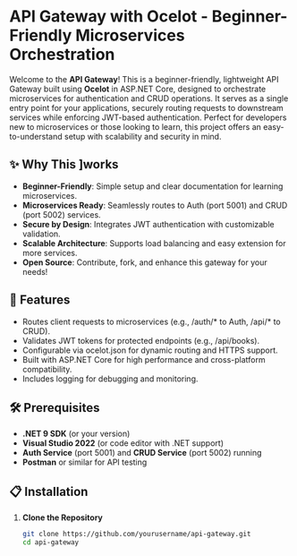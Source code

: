 ﻿# API Gateway with Ocelot - Beginner-Friendly Microservices Orchestration

Welcome to the **API Gateway**! This is a beginner-friendly, lightweight API Gateway built using **Ocelot** in ASP.NET Core, designed to orchestrate microservices for authentication and CRUD operations. It serves as a single entry point for your applications, securely routing requests to downstream services while enforcing JWT-based authentication. Perfect for developers new to microservices or those looking to learn, this project offers an easy-to-understand setup with scalability and security in mind.

## ✨ Why This ]works
- **Beginner-Friendly**: Simple setup and clear documentation for learning microservices.
- **Microservices Ready**: Seamlessly routes to Auth (port 5001) and CRUD (port 5002) services.
- **Secure by Design**: Integrates JWT authentication with customizable validation.
- **Scalable Architecture**: Supports load balancing and easy extension for more services.
- **Open Source**: Contribute, fork, and enhance this gateway for your needs!

## 🚀 Features
- Routes client requests to microservices (e.g., /auth/* to Auth, /api/* to CRUD).
- Validates JWT tokens for protected endpoints (e.g., /api/books).
- Configurable via ocelot.json for dynamic routing and HTTPS support.
- Built with ASP.NET Core for high performance and cross-platform compatibility.
- Includes logging for debugging and monitoring.

## 🛠️ Prerequisites
- **.NET 9 SDK** (or your version)
- **Visual Studio 2022** (or code editor with .NET support)
- **Auth Service** (port 5001) and **CRUD Service** (port 5002) running
- **Postman** or similar for API testing

## 📋 Installation
1. **Clone the Repository**
   ```bash
   git clone https://github.com/yourusername/api-gateway.git
   cd api-gateway
